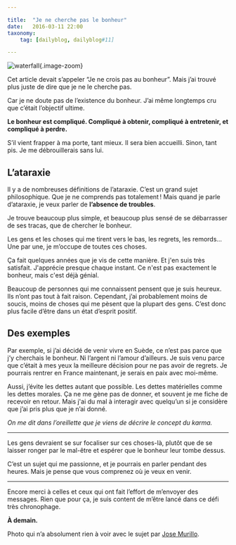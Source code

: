```yaml
---

title:  "Je ne cherche pas le bonheur"
date:   2016-03-11 22:00
taxonomy:
    tag: [dailyblog, dailyblog#11]

---
```


![waterfall](waterfall@2x.jpg){.image-zoom}

Cet article devait s’appeler “Je ne crois pas au bonheur”. Mais j’ai trouvé plus juste de dire que je ne le cherche pas.

Car je ne doute pas de l’existence du bonheur. J’ai même longtemps cru que c’était l’objectif ultime.

**Le bonheur est compliqué. Compliqué à obtenir, compliqué à entretenir, et compliqué à perdre.**

S’il vient frapper à ma porte, tant mieux. Il sera bien accueilli. Sinon, tant pis. Je me débrouillerais sans lui.

## L’ataraxie

Il y a de nombreuses définitions de l’ataraxie. C’est un grand sujet philosophique. Que je ne comprends pas totalement ! Mais quand je parle d’ataraxie, je veux parler de **l’absence de troubles**.

Je trouve beaucoup plus simple, et beaucoup plus sensé de se débarrasser de ses tracas, que de chercher le bonheur.

Les gens et les choses qui me tirent vers le bas, les regrets, les remords… Une par une, je m’occupe de toutes ces choses.

Ça fait quelques années que je vis de cette manière. Et j'en suis très satisfait. J'apprécie presque chaque instant. Ce n'est pas exactement le bonheur, mais c'est déjà génial.

Beaucoup de personnes qui me connaissent pensent que je suis heureux. Ils n’ont pas tout à fait raison. Cependant, j’ai probablement moins de soucis, moins de choses qui me pèsent que la plupart des gens. C’est donc plus facile d’être dans un état d’esprit positif.

## Des exemples

Par exemple, si j’ai décidé de venir vivre en Suède, ce n’est pas parce que j’y cherchais le bonheur. Ni l’argent ni l’amour d’ailleurs. Je suis venu parce que c’était à mes yeux la meilleure décision pour ne pas avoir de regrets. Je pourrais rentrer en France maintenant, je serais en paix avec moi-même.

Aussi, j’évite les dettes autant que possible. Les dettes matérielles comme les dettes morales. Ça ne me gène pas de donner, et souvent je me fiche de recevoir en retour. Mais j'ai du mal à interagir avec quelqu’un si je considère que j’ai pris plus que je n’ai donné. 
*On me dit dans l’oreillette que je viens de décrire le concept du karma.*
____

Les gens devraient se sur focaliser sur ces choses-là, plutôt que de se laisser ronger par le mal-être et espérer que le bonheur leur tombe dessus.

C’est un sujet qui me passionne, et je pourrais en parler pendant des heures. Mais je pense que vous comprenez où je veux en venir.
____

Encore merci à celles et ceux qui ont fait l’effort de m’envoyer des messages. Rien que pour ça, je suis content de m’être lancé dans ce défi très chronophage.

**À demain.**

Photo qui n’a absolument rien à voir avec le sujet par [Jose Murillo](https://unsplash.com/jcmu).

[PS]: <> (Le bonheur, c'est pour les ignorants)